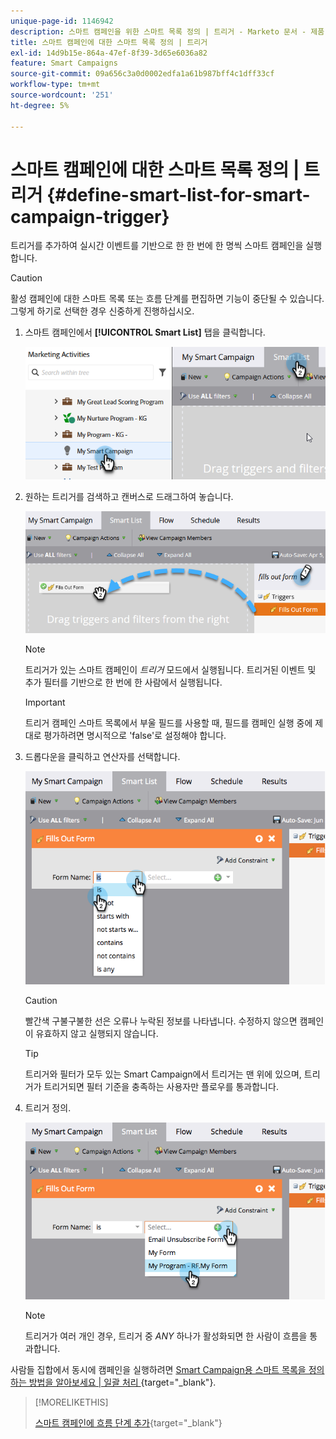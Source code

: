 ```yaml
---
unique-page-id: 1146942
description: 스마트 캠페인을 위한 스마트 목록 정의 | 트리거 - Marketo 문서 - 제품 설명서
title: 스마트 캠페인에 대한 스마트 목록 정의 | 트리거
exl-id: 14d9b15e-864a-47ef-8f39-3d65e6036a82
feature: Smart Campaigns
source-git-commit: 09a656c3a0d0002edfa1a61b987bff4c1dff33cf
workflow-type: tm+mt
source-wordcount: '251'
ht-degree: 5%

---
```


# 스마트 캠페인에 대한 스마트 목록 정의 | 트리거 {#define-smart-list-for-smart-campaign-trigger}

트리거를 추가하여 실시간 이벤트를 기반으로 한 한 번에 한 명씩 스마트 캠페인을 실행합니다.

>[!CAUTION]
>
>활성 캠페인에 대한 스마트 목록 또는 흐름 단계를 편집하면 기능이 중단될 수 있습니다. 그렇게 하기로 선택한 경우 신중하게 진행하십시오.

1. 스마트 캠페인에서 **[!UICONTROL Smart List]** 탭을 클릭합니다.

   ![](assets/define-smart-list-for-smart-campaign-trigger-1.png)

1. 원하는 트리거를 검색하고 캔버스로 드래그하여 놓습니다.

   ![](assets/define-smart-list-for-smart-campaign-trigger-2.png)

   >[!NOTE]
   >
   >트리거가 있는 스마트 캠페인이 _트리거_ 모드에서 실행됩니다. 트리거된 이벤트 및 추가 필터를 기반으로 한 번에 한 사람에서 실행됩니다.

   >[!IMPORTANT]
   >
   >트리거 캠페인 스마트 목록에서 부울 필드를 사용할 때, 필드를 캠페인 실행 중에 제대로 평가하려면 명시적으로 &#39;false&#39;로 설정해야 합니다.

1. 드롭다운을 클릭하고 연산자를 선택합니다.

   ![](assets/define-smart-list-for-smart-campaign-trigger-3.png)

   >[!CAUTION]
   >
   >빨간색 구불구불한 선은 오류나 누락된 정보를 나타냅니다. 수정하지 않으면 캠페인이 유효하지 않고 실행되지 않습니다.

   >[!TIP]
   >
   >트리거와 필터가 모두 있는 Smart Campaign에서 트리거는 맨 위에 있으며, 트리거가 트리거되면 필터 기준을 충족하는 사용자만 플로우를 통과합니다.

1. 트리거 정의.

   ![](assets/define-smart-list-for-smart-campaign-trigger-4.png)

   >[!NOTE]
   >
   >트리거가 여러 개인 경우, 트리거 중 _ANY_ 하나가 활성화되면 한 사람이 흐름을 통과합니다.

사람들 집합에서 동시에 캠페인을 실행하려면 [Smart Campaign용 스마트 목록을 정의하는 방법을 알아보세요 | 일괄 처리 ](/help/marketo/product-docs/core-marketo-concepts/smart-campaigns/creating-a-smart-campaign/define-smart-list-for-smart-campaign-batch.md){target="_blank"}.

>[!MORELIKETHIS]
>
>[스마트 캠페인에 흐름 단계 추가](/help/marketo/product-docs/core-marketo-concepts/smart-campaigns/flow-actions/add-a-flow-step-to-a-smart-campaign.md){target="_blank"}
